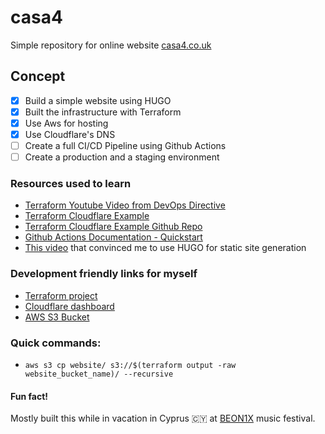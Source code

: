 # casa4

Simple repository for online website [casa4.co.uk](https://casa4.co.uk)

## Concept
- [x] Build a simple website using HUGO
- [x] Built the infrastructure with Terraform
- [x] Use Aws for hosting
- [x] Use Cloudflare's DNS
- [ ] Create a full CI/CD Pipeline using Github Actions
- [ ] Create a production and a staging environment

### Resources used to learn 
- [Terraform Youtube Video from DevOps Directive](https://www.youtube.com/watch?v=7xngnjfIlK4)
- [Terraform Cloudflare Example](https://learn.hashicorp.com/tutorials/terraform/cloudflare-static-website?in=terraform/aws#create-a-scoped-cloudflare-api-token)
- [Terraform Cloudflare Example Github Repo](https://github.com/hashicorp/learn-terraform-cloudflare-static-website)
- [Github Actions Documentation - Quickstart](https://docs.github.com/en/actions/quickstart)
- [This video](https://www.youtube.com/watch?v=Sxxw3qtb3_g) that convinced me to use HUGO for static site generation

### Development friendly links for myself
- [Terraform project](https://app.terraform.io/app/iosifv/workspaces/casa4)
- [Cloudflare dashboard](https://dash.cloudflare.com/17c4229eaf5c7c27e34b7527cbb683ec/casa4.co.uk/dns)
- [AWS S3 Bucket](https://s3.console.aws.amazon.com/s3/buckets/casa4.co.uk?region=us-east-1&tab=objects#)

### Quick commands:
- ```aws s3 cp website/ s3://$(terraform output -raw website_bucket_name)/ --recursive```

#### Fun fact!
Mostly built this while in vacation in Cyprus 🇨🇾 at [BEON1X](https://beon1x.com/) music festival.